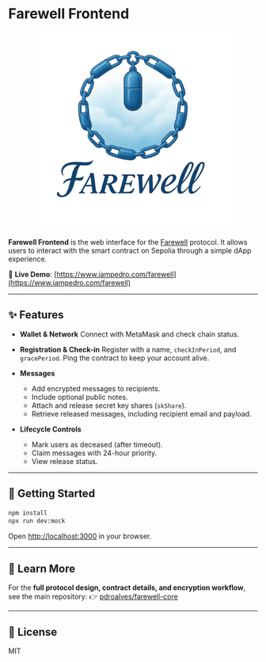 # Farewell Frontend

<p align="center"> <img src="packages/site/public/farewell-logo.png" alt="Farewell Logo" width="400"/> </p>

**Farewell Frontend** is the web interface for the [Farewell](http://github.com/pdroalves/farewell-core) protocol.
It allows users to interact with the smart contract on Sepolia through a simple dApp experience.

🔗 **Live Demo**: [https://www.iampedro.com/farewell](https://www.iampedro.com/farewell)

---

## ✨ Features

* **Wallet & Network**
  Connect with MetaMask and check chain status.

* **Registration & Check-in**
  Register with a name, `checkInPeriod`, and `gracePeriod`.
  Ping the contract to keep your account alive.

* **Messages**

  * Add encrypted messages to recipients.
  * Include optional public notes.
  * Attach and release secret key shares (`skShare`).
  * Retrieve released messages, including recipient email and payload.

* **Lifecycle Controls**

  * Mark users as deceased (after timeout).
  * Claim messages with 24-hour priority.
  * View release status.

---

## 🚀 Getting Started

```bash
npm install
npx run dev:mock
```

Open [http://localhost:3000](http://localhost:3000) in your browser.

---

## 📖 Learn More

For the **full protocol design, contract details, and encryption workflow**, see the main repository:
👉 [pdroalves/farewell-core](http://github.com/pdroalves/farewell-core)

---

## 📜 License

MIT
